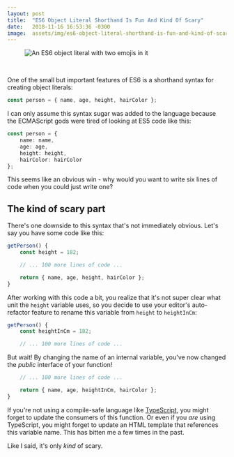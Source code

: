 ```yaml
---
layout: post
title:  "ES6 Object Literal Shorthand Is Fun And Kind Of Scary"
date:   2018-11-16 16:53:36 -0300
image:  assets/img/es6-object-literal-shorthand-is-fun-and-kind-of-scary/object-literal.jpg
---
```


<figure>
    <img src="{{ 'assets/img/es6-object-literal-shorthand-is-fun-and-kind-of-scary/object-literal.jpg' | relative_url }}" alt="An ES6 object literal with two emojis in it" />
</figure><br />

One of the small but important features of ES6 is a shorthand syntax for creating object literals:

```ts
const person = { name, age, height, hairColor };
```

I can only assume this syntax sugar was added to the language because the ECMAScript gods were tired of looking at ES5 code like this: 

```ts
const person = {
    name: name,
    age: age,
    height: height,
    hairColor: hairColor
};
```

This seems like an obvious win - why would you want to write six lines of code when you could just write one?

## The kind of scary part

There's one downside to this syntax that's not immediately obvious.  Let's say you have some code like this:

```ts
getPerson() {
    const height = 182;

    // ... 100 more lines of code ...

    return { name, age, height, hairColor };
}
```

After working with this code a bit, you realize that it's not super clear what unit the `height` variable uses, so you decide to use your editor's auto-refactor feature to rename this variable from `height` to `heightInCm`:

```ts
getPerson() {
    const heightInCm = 182;

    // ... 100 more lines of code ...
```

But wait! By changing the name of an internal variable, you've now changed the _public_ interface of your function! 

```ts
    // ... 100 more lines of code ...

    return { name, age, heightInCm, hairColor };
}

```

If you're not using a compile-safe language like [TypeScript](https://www.typescriptlang.org/), you might forget to update the consumers of this function.  Or even if you _are_ using TypeScript, you might forget to update an HTML template that references this variable name. This has bitten me a few times in the past.

Like I said, it's only _kind_ of scary.